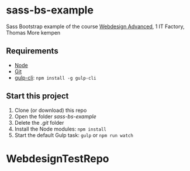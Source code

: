 # sass-bs-example

Sass Bootstrap example of the course [Webdesign Advanced](https://itf-web-advanced.netlify.app/), 1 IT Factory, Thomas
More kempen

## Requirements

- [Node](https://nodejs.org/en/)
- [Git](https://git-scm.com/)
- [gulp-cli](https://gulpjs.com/): `npm install -g gulp-cli`

## Start this project

1. Clone (or download) this repo
2. Open the folder _sass-bs-example_
3. Delete the _.git_ folder
4. Install the Node modules: `npm install`
5. Start the default Gulp task: `gulp` or `npm run watch`
# WebdesignTestRepo

